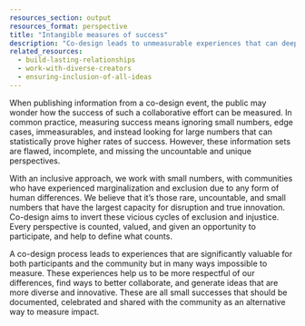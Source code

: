 ```yaml
---
resources_section: output
resources_format: perspective
title: "Intangible measures of success"
description: "Co-design leads to unmeasurable experiences that can deeply impact the community."
related_resources:
  - build-lasting-relationships
  - work-with-diverse-creators
  - ensuring-inclusion-of-all-ideas
---
```


When publishing information from a co-design event, the public may wonder how the success of such a collaborative effort can be measured. In common practice, measuring success means ignoring small numbers, edge cases, immeasurables, and instead looking for large numbers that can statistically prove higher rates of success. However, these information sets are flawed, incomplete, and missing the uncountable and unique perspectives. 


With an inclusive approach, we work with small numbers, with communities who have experienced marginalization and exclusion due to any form of human differences. We believe that it’s those rare, uncountable, and small numbers that have the largest capacity for disruption and true innovation. Co-design aims to invert these vicious cycles of exclusion and injustice. Every perspective is counted, valued, and given an opportunity to participate, and help to define what counts. 


A co-design process leads to experiences that are significantly valuable for both participants and the community but in many ways impossible to measure. These experiences help us to be more respectful of our differences, find ways to better collaborate, and generate ideas that are more diverse and innovative. These are all small successes that should be documented, celebrated and shared with the community as an alternative way to measure impact.
